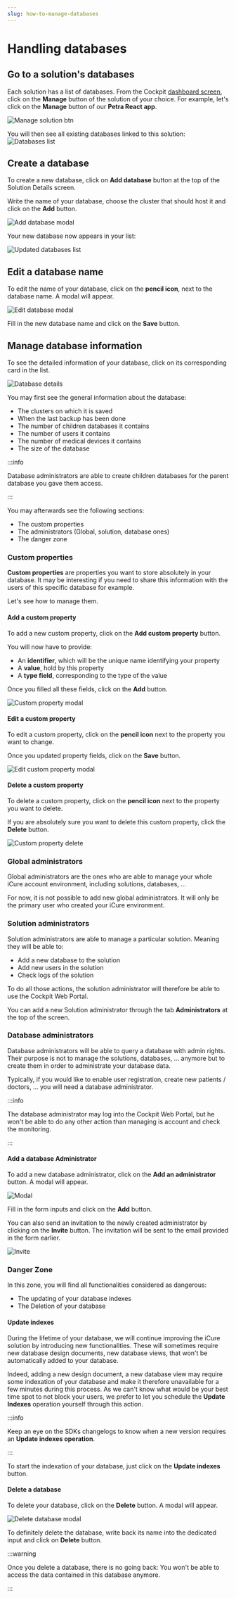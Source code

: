 ```yaml
---
slug: how-to-manage-databases
---
```


# Handling databases

## Go to a solution's databases

Each solution has a list of databases. 
From the Cockpit [dashboard screen](https://cockpit.icure.dev/dashboard), click on the **Manage** button of the solution of your choice. For example, let's click on the **Manage** button of our __Petra React app__. 

![Manage solution btn](./img/database-interactions/dashboard.png)

You will then see all existing databases linked to this solution: 
![Databases list](./img/database-interactions/databases-list.png)

## Create a database

To create a new database, click on **Add database** button at the top of the Solution Details screen.

Write the name of your database, choose the cluster that should host it and click on the **Add** button.

![Add database modal](./img/database-interactions/add-database-modal.png)

Your new database now appears in your list: 

![Updated databases list](./img/database-interactions/updated-databases-list.png)

## Edit a database name

To edit the name of your database, click on the **pencil icon**, next to the database name.
A modal will appear.

![Edit database modal](./img/database-interactions/edit-database-modal.png)

Fill in the new database name and click on the **Save** button.

## Manage database information

To see the detailed information of your database, click on its corresponding card in the list.

![Database details](./img/database-interactions/database-details.png)

You may first see the general information about the database: 
- The clusters on which it is saved
- When the last backup has been done
- The number of children databases it contains
- The number of users it contains
- The number of medical devices it contains
- The size of the database

:::info

Database administrators are able to create children databases for the parent database you gave them access.  

:::

You may afterwards see the following sections: 
- The custom properties
- The administrators (Global, solution, database ones)
- The danger zone

### Custom properties
**Custom properties** are properties you want to store absolutely in your database. It may be interesting if you 
need to share this information with the users of this specific database for example. 

Let's see how to manage them. 

#### Add a custom property

To add a new custom property, click on the **Add custom property** button.

You will now have to provide: 
- An **identifier**, which will be the unique name identifying your property
- A **value**, hold by this property
- A **type field**, corresponding to the type of the value

Once you filled all these fields, click on the **Add** button.

![Custom property modal](./img/database-interactions/custom-property/custom-property-modal.png)

#### Edit a custom property

To edit a custom property, click on the **pencil icon** next to the property you want to change.

Once you updated property fields, click on the **Save** button.

![Edit custom property modal](./img/database-interactions/custom-property/edit-custom-property-modal.png)

#### Delete a custom property

To delete a custom property, click on the **pencil icon** next to the property you want to delete.

If you are absolutely sure you want to delete this custom property, click the **Delete** button.

![Custom property delete](./img/database-interactions/custom-property/edit-custom-property-modal.png)

### Global administrators
Global administrators are the ones who are able to manage your whole iCure account environment, including solutions, 
databases, ...

For now, it is not possible to add new global administrators. It will only be the primary user who created your 
iCure environment. 

### Solution administrators
Solution administrators are able to manage a particular solution. Meaning they will be able to:
- Add a new database to the solution
- Add new users in the solution
- Check logs of the solution

To do all those actions, the solution administrator will therefore be able to use the Cockpit Web Portal. 

You can add a new Solution administrator through the tab **Administrators** at the top of the screen.

### Database administrators
Database administrators will be able to query a database with admin rights. 
Their purpose is not to manage the solutions, databases, ... anymore but to create them in order to administrate your 
database data. 

Typically, if you would like to enable user registration, create new patients / doctors, ... you will need a 
database administrator. 

:::info

The database administrator may log into the Cockpit Web Portal, but he won't be able to do any other action than 
managing is account and check the monitoring. 

:::

#### Add a database Administrator

To add a new database administrator, click on the **Add an administrator** button.
A modal will appear.

![Modal](./img/database-interactions/database-administrator/modal.png)

Fill in the form inputs and click on the **Add** button.

You can also send an invitation to the newly created administrator by clicking on the **Invite** button. 
The invitation will be sent to the email provided in the form earlier.

![Invite](./img/database-interactions/database-administrator/invite.png)

<!-- This functionality currently doesn't work on Cockpit -->

<!--  #### Edit database Administrator

Click on the card of the administrator you want to edit.

![Database administrator edit](./img/database-interactions/database-administrator-edit.png)

Make changes and click on the **Save** button.

![Database administrator add](./img/database-interactions/database-administrator-add.png) -->


### Danger Zone

In this zone, you will find all functionalities considered as dangerous: 
- The updating of your database indexes
- The Deletion of your database

#### Update indexes
During the lifetime of your database, we will continue improving the iCure solution by introducing new functionalities. 
These will sometimes require new database design documents, new database views, that won't be automatically added to 
your database. 

Indeed, adding a new design document, a new database view may require some indexation of your database and make it 
therefore unavailable for a few minutes during this process. As we can't know what would be your best time spot to not 
block your users, we prefer to let you schedule the **Update Indexes** operation yourself through this action. 

:::info

Keep an eye on the SDKs changelogs to know when a new version requires an **Update indexes operation**.

:::

To start the indexation of your database, just click on the **Update indexes** button. 

#### Delete a database

To delete your database, click on the **Delete** button. A modal will appear.

![Delete database modal](./img/database-interactions/delete-database-modal.png)

To definitely delete the database, write back its name into the dedicated input and click on **Delete** button.

:::warning

Once you delete a database, there is no going back: You won't be able to access the data contained in this database anymore.

:::
